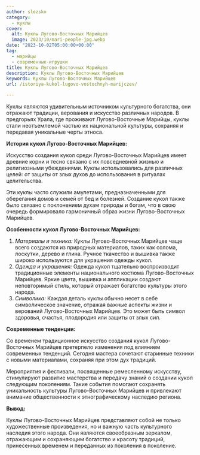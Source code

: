 ```yaml
---
author: slezsko
category:
  - куклы
cover:
  alt: Куклы Лугово-Восточных Марийцев
  image: 2023/10/mari-people-jpg.webp
date: "2023-10-02T05:00:00+00:00"
tag:
  - марийцы
  - современные-игрушки
title: Куклы Лугово-Восточных Марийцев
description: Куклы Лугово-Восточных Марийцев
keywords: Куклы Лугово-Восточных Марийцев
url: /istoriya-kukol-lugovo-vostochnyh-marijczev/

---
```

Куклы являются удивительным источником культурного богатства, они отражают традиции, верования и искусство различных народов. В предгорьях Урала, где проживают Лугово-Восточные Марийцы, куклы стали неотъемлемой частью их национальной культуры, сохраняя и передавая уникальные черты этноса.

**История кукол Лугово-Восточных Марийцев:**

Искусство создания кукол среди Лугово-Восточных Марийцев имеет древние корни и тесно связано с их повседневной жизнью и религиозными убеждениями. Куклы использовались для различных целей: от защиты от злых духов до использования в ритуалах целительства.

Эти куклы часто служили амулетами, предназначенными для оберегания домов и семей от бед и болезней. Создание кукол также было связано с поклонением духам природы и богам, что в свою очередь формировало гармоничный образ жизни Лугово-Восточных Марийцев.

**Особенности кукол Лугово-Восточных Марийцев:**

1. _Материалы и техника:_ Куклы Лугово-Восточных Марийцев чаще всего создаются из природных материалов, таких как солома, лоскутки, дерево и глина. Ручное ткачество и вышивка также широко используются для украшения одежды кукол.
1. _Одежда и украшения:_ Одежда кукол тщательно воспроизводит традиционные элементы национального костюма Лугово-Восточных Марийцев. Яркие цвета, вышивка и аппликации создают неповторимый стиль, который отражает богатство культуры этого народа.
1. _Символика:_ Каждая деталь куклы обычно несет в себе символическое значение, отражая важные аспекты жизни и верований Лугово-Восточных Марийцев. Это может быть символ здоровья, счастья, плодородия или защиты от злых сил.

**Современные тенденции:**

Со временем традиционное искусство создания кукол Лугово-Восточных Марийцев претерпело изменения под влиянием современных тенденций. Сегодня мастера сочетают старинные техники с новыми материалами, сохраняя при этом дух традиций.

Мероприятия и фестивали, посвященные ремесленному искусству, стимулируют развитие мастерства и передачу знаний о создании кукол следующим поколениям. Такие события помогают сохранять уникальность культуры Лугово-Восточных Марийцев и привлекают внимание общественности к этнографическому наследию региона.

**Вывод:**

Куклы Лугово-Восточных Марийцев представляют собой не только художественные произведения, но и важную часть культурного наследия этого народа. Они являются своеобразным зеркалом, отражающим и сохраняющим богатство и красоту традиций, принесенных временем и переданных из поколения в поколение.
